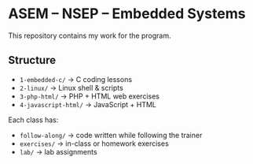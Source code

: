 # ASEM – NSEP – Embedded Systems

This repository contains my work for the program.

## Structure
- `1-embedded-c/` → C coding lessons
- `2-linux/` → Linux shell & scripts
- `3-php-html/` → PHP + HTML web exercises
- `4-javascript-html/` → JavaScript + HTML

Each class has:
- `follow-along/` → code written while following the trainer
- `exercises/` → in-class or homework exercises
- `lab/` → lab assignments
